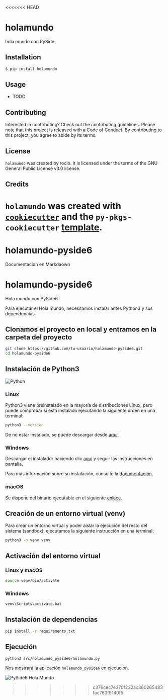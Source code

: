 <<<<<<< HEAD
# holamundo

hola mundo con PySide

## Installation

```bash
$ pip install holamundo
```

## Usage

- TODO

## Contributing

Interested in contributing? Check out the contributing guidelines. Please note that this project is released with a Code of Conduct. By contributing to this project, you agree to abide by its terms.

## License

`holamundo` was created by rocio. It is licensed under the terms of the GNU General Public License v3.0 license.

## Credits

`holamundo` was created with [`cookiecutter`](https://cookiecutter.readthedocs.io/en/latest/) and the `py-pkgs-cookiecutter` [template](https://github.com/py-pkgs/py-pkgs-cookiecutter).
=======
# holamundo-pyside6
Documentacion en Markdaown
# holamundo-pyside6

Hola mundo con PySide6.

Para ejecutar el Hola mundo, necesitamos instalar antes Python3 y sus dependencias.

## Clonamos el proyecto en local y entramos en la carpeta del proyecto

```sh
git clone https://github.com/tu-usuario/holamundo-pyside6.git
cd holamundo-pyside6
```

## Instalación de Python3

![Python](https://www.python.org/static/community_logos/python-logo.png)

### Linux
Python3 viene preinstalado en la mayoría de distribuciones Linux, pero puede comprobar si está instalado ejecutando la siguiente orden en una terminal:

```sh
python3 --version
```

De no estar instalado, se puede descargar desde [aquí](https://www.python.org/downloads/).

### Windows
Descargar el instalador haciendo clic [aquí](https://www.python.org/downloads/windows/) y seguir las instrucciones en pantalla.

Para más información sobre su instalación, consulte la [documentación](https://docs.python.org/3/using/windows.html).

### macOS
Se dispone del binario ejecutable en el siguiente [enlace](https://www.python.org/downloads/macos/).

## Creación de un entorno virtual (venv)

Para crear un entorno virtual y poder aislar la ejecución del resto del sistema (sandbox), ejecutamos la siguiente instrucción en una terminal:

```sh
python3 -m venv venv
```

## Activación del entorno virtual

### Linux y macOS

```sh
source venv/bin/activate
```

### Windows

```sh
venv\Scripts\activate.bat
```

## Instalación de dependencias

```sh
pip install -r requirements.txt
```

## Ejecución

```sh
python3 src/holamundo_pyside6/holamundo.py
```

Nos mostrará la aplicación `holamundo_pyside6` en ejecución.

![PySide6 Hola Mundo](https://via.placeholder.com/150?text=Hola+Mundo%21)


>>>>>>> c376cec7e370f232ac360265483fac763f9140f5
